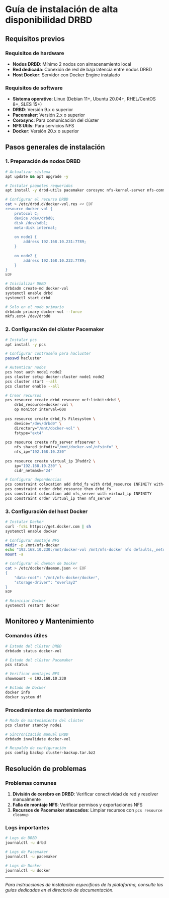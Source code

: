 # Guía de instalación de alta disponibilidad DRBD

## Requisitos previos

### Requisitos de hardware
- **Nodos DRBD**: Mínimo 2 nodos con almacenamiento local
- **Red dedicada**: Conexión de red de baja latencia entre nodos DRBD
- **Host Docker**: Servidor con Docker Engine instalado

### Requisitos de software
- **Sistema operativo**: Linux (Debian 11+, Ubuntu 20.04+, RHEL/CentOS 8+, SLES 15+)
- **DRBD**: Versión 9.x o superior
- **Pacemaker**: Versión 2.x o superior
- **Corosync**: Para comunicación del clúster
- **NFS Utils**: Para servicios NFS
- **Docker**: Versión 20.x o superior

## Pasos generales de instalación

### 1. Preparación de nodos DRBD

```bash
# Actualizar sistema
apt update && apt upgrade -y

# Instalar paquetes requeridos
apt install -y drbd-utils pacemaker corosync nfs-kernel-server nfs-common

# Configurar el recurso DRBD
cat > /etc/drbd.d/docker-vol.res << EOF
resource docker-vol {
    protocol C;
    device /dev/drbd0;
    disk /dev/sdb1;
    meta-disk internal;
    
    on node1 {
        address 192.168.10.231:7789;
    }
    
    on node2 {
        address 192.168.10.232:7789;
    }
}
EOF

# Inicializar DRBD
drbdadm create-md docker-vol
systemctl enable drbd
systemctl start drbd

# Solo en el nodo primario
drbdadm primary docker-vol --force
mkfs.ext4 /dev/drbd0
```

### 2. Configuración del clúster Pacemaker

```bash
# Instalar pcs
apt install -y pcs

# Configurar contraseña para hacluster
passwd hacluster

# Autenticar nodos
pcs host auth node1 node2
pcs cluster setup docker-cluster node1 node2
pcs cluster start --all
pcs cluster enable --all

# Crear recursos
pcs resource create drbd_resource ocf:linbit:drbd \
    drbd_resource=docker-vol \
    op monitor interval=60s
    
pcs resource create drbd_fs Filesystem \
    device="/dev/drbd0" \
    directory="/mnt/docker-vol" \
    fstype="ext4"
    
pcs resource create nfs_server nfsserver \
    nfs_shared_infodir="/mnt/docker-vol/nfsinfo" \
    nfs_ip="192.168.10.230"
    
pcs resource create virtual_ip IPaddr2 \
    ip="192.168.10.230" \
    cidr_netmask="24"

# Configurar dependencias
pcs constraint colocation add drbd_fs with drbd_resource INFINITY with-rsc-role=Master
pcs constraint order drbd_resource then drbd_fs
pcs constraint colocation add nfs_server with virtual_ip INFINITY
pcs constraint order virtual_ip then nfs_server
```

### 3. Configuración del host Docker

```bash
# Instalar Docker
curl -fsSL https://get.docker.com | sh
systemctl enable docker

# Configurar montaje NFS
mkdir -p /mnt/nfs-docker
echo "192.168.10.230:/mnt/docker-vol /mnt/nfs-docker nfs defaults,_netdev 0 0" >> /etc/fstab
mount -a

# Configurar el daemon de Docker
cat > /etc/docker/daemon.json << EOF
{
    "data-root": "/mnt/nfs-docker/docker",
    "storage-driver": "overlay2"
}
EOF

# Reiniciar Docker
systemctl restart docker
```

## Monitoreo y Mantenimiento

### Comandos útiles

```bash
# Estado del clúster DRBD
drbdadm status docker-vol

# Estado del clúster Pacemaker
pcs status

# Verificar montajes NFS
showmount -e 192.168.10.230

# Estado de Docker
docker info
docker system df
```

### Procedimientos de mantenimiento

```bash
# Modo de mantenimiento del clúster
pcs cluster standby node1

# Sincronización manual DRBD
drbdadm invalidate docker-vol

# Respaldo de configuración
pcs config backup cluster-backup.tar.bz2
```

## Resolución de problemas

### Problemas comunes

1. **División de cerebro en DRBD**: Verificar conectividad de red y resolver manualmente
2. **Falla de montaje NFS**: Verificar permisos y exportaciones NFS
3. **Recursos de Pacemaker atascados**: Limpiar recursos con `pcs resource cleanup`

### Logs importantes

```bash
# Logs de DRBD
journalctl -u drbd

# Logs de Pacemaker
journalctl -u pacemaker

# Logs de Docker
journalctl -u docker
```

---

*Para instrucciones de instalación específicas de la plataforma, consulte las guías dedicadas en el directorio de documentación.*
